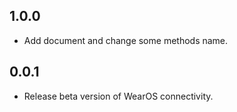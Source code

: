 ## 1.0.0
* Add document and change some methods name.

## 0.0.1

* Release beta version of WearOS connectivity.
